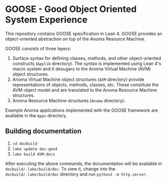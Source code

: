 # GOOSE - Good Object Oriented System Experience

This repository contains GOOSE specification in Lean 4. GOOSE provides an object-oriented abstraction on top of the Anoma Resource Machine.

GOOSE consists of three layers:
1. Surface syntax for defining classes, methods, and other object-oriented constructs (`Applib` directory). The syntax is implemented using Lean 4's macro system and it desugars to the Anoma Virtual Machine (AVM) object structures.
2. Anoma Virtual Machine object structures (`AVM` directory) provide representations of objects, methods, classes, etc. These constitute the AVM object model and are translated to the Anoma Resource Machine structures.
3. Anoma Resource Machine structures (`Anoma` directory).

Example Anoma applications implemented with the GOOSE framework are available in the `Apps` directory.

## Building documentation

1. `cd docbuild`
2. `lake update doc-gen4`
3. `lake build AVM:docs`

After executing the above commands, the documentation will be available in `docbuild/.lake/build/doc`. To view it, change into the `docbuild/.lake/build/doc` directory and run `python3 -m http.server`.
